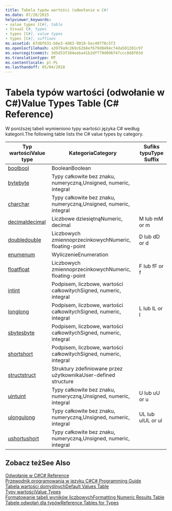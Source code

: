 ```yaml
---
title: Tabela typów wartości (odwołanie w C#)
ms.date: 07/20/2015
helpviewer_keywords:
- value types [C#], table
- Visual C#, types
- types [C#], value types
- types [C#], suffixes
ms.assetid: 67d8f631-b6e3-4d83-9910-5ec497f8c5f3
ms.openlocfilehash: a3979a9c269c6268ef679d0494cf4da501201c97
ms.sourcegitcommit: 3d5d33f384eeba41b2dff79d096f47ccc8d8f03d
ms.translationtype: MT
ms.contentlocale: pl-PL
ms.lasthandoff: 05/04/2018
---
```

# <a name="value-types-table-c-reference"></a><span data-ttu-id="de960-102">Tabela typów wartości (odwołanie w C#)</span><span class="sxs-lookup"><span data-stu-id="de960-102">Value Types Table (C# Reference)</span></span>
<span data-ttu-id="de960-103">W poniższej tabeli wymieniono typy wartości języka C# według kategorii.</span><span class="sxs-lookup"><span data-stu-id="de960-103">The following table lists the C# value types by category.</span></span>  
  
|<span data-ttu-id="de960-104">Typ wartości</span><span class="sxs-lookup"><span data-stu-id="de960-104">Value type</span></span>|<span data-ttu-id="de960-105">Kategoria</span><span class="sxs-lookup"><span data-stu-id="de960-105">Category</span></span>|<span data-ttu-id="de960-106">Sufiks typu</span><span class="sxs-lookup"><span data-stu-id="de960-106">Type Suffix</span></span>|  
|----------------|--------------|-----------------|  
|[<span data-ttu-id="de960-107">bool</span><span class="sxs-lookup"><span data-stu-id="de960-107">bool</span></span>](../../../csharp/language-reference/keywords/bool.md)|<span data-ttu-id="de960-108">Boolean</span><span class="sxs-lookup"><span data-stu-id="de960-108">Boolean</span></span>||  
|[<span data-ttu-id="de960-109">byte</span><span class="sxs-lookup"><span data-stu-id="de960-109">byte</span></span>](../../../csharp/language-reference/keywords/byte.md)|<span data-ttu-id="de960-110">Typy całkowite bez znaku, numeryczną,</span><span class="sxs-lookup"><span data-stu-id="de960-110">Unsigned, numeric, integral</span></span>||  
|[<span data-ttu-id="de960-111">char</span><span class="sxs-lookup"><span data-stu-id="de960-111">char</span></span>](../../../csharp/language-reference/keywords/char.md)|<span data-ttu-id="de960-112">Typy całkowite bez znaku, numeryczną,</span><span class="sxs-lookup"><span data-stu-id="de960-112">Unsigned, numeric, integral</span></span>||  
|[<span data-ttu-id="de960-113">decimal</span><span class="sxs-lookup"><span data-stu-id="de960-113">decimal</span></span>](../../../csharp/language-reference/keywords/decimal.md)|<span data-ttu-id="de960-114">Liczbowe dziesiętną</span><span class="sxs-lookup"><span data-stu-id="de960-114">Numeric, decimal</span></span>|<span data-ttu-id="de960-115">M lub m</span><span class="sxs-lookup"><span data-stu-id="de960-115">M or m</span></span>|  
|[<span data-ttu-id="de960-116">double</span><span class="sxs-lookup"><span data-stu-id="de960-116">double</span></span>](../../../csharp/language-reference/keywords/double.md)|<span data-ttu-id="de960-117">Liczbowych zmiennoprzecinkowych</span><span class="sxs-lookup"><span data-stu-id="de960-117">Numeric, floating-point</span></span>|<span data-ttu-id="de960-118">D lub d</span><span class="sxs-lookup"><span data-stu-id="de960-118">D or d</span></span>|  
|[<span data-ttu-id="de960-119">enum</span><span class="sxs-lookup"><span data-stu-id="de960-119">enum</span></span>](../../../csharp/language-reference/keywords/enum.md)|<span data-ttu-id="de960-120">Wyliczenie</span><span class="sxs-lookup"><span data-stu-id="de960-120">Enumeration</span></span>||  
|[<span data-ttu-id="de960-121">float</span><span class="sxs-lookup"><span data-stu-id="de960-121">float</span></span>](../../../csharp/language-reference/keywords/float.md)|<span data-ttu-id="de960-122">Liczbowych zmiennoprzecinkowych</span><span class="sxs-lookup"><span data-stu-id="de960-122">Numeric, floating-point</span></span>|<span data-ttu-id="de960-123">F lub f</span><span class="sxs-lookup"><span data-stu-id="de960-123">F or f</span></span>|  
|[<span data-ttu-id="de960-124">int</span><span class="sxs-lookup"><span data-stu-id="de960-124">int</span></span>](../../../csharp/language-reference/keywords/int.md)|<span data-ttu-id="de960-125">Podpisem, liczbowe, wartości całkowitych</span><span class="sxs-lookup"><span data-stu-id="de960-125">Signed, numeric, integral</span></span>||  
|[<span data-ttu-id="de960-126">long</span><span class="sxs-lookup"><span data-stu-id="de960-126">long</span></span>](../../../csharp/language-reference/keywords/long.md)|<span data-ttu-id="de960-127">Podpisem, liczbowe, wartości całkowitych</span><span class="sxs-lookup"><span data-stu-id="de960-127">Signed, numeric, integral</span></span>|<span data-ttu-id="de960-128">L lub l</span><span class="sxs-lookup"><span data-stu-id="de960-128">L or l</span></span>|  
|[<span data-ttu-id="de960-129">sbyte</span><span class="sxs-lookup"><span data-stu-id="de960-129">sbyte</span></span>](../../../csharp/language-reference/keywords/sbyte.md)|<span data-ttu-id="de960-130">Podpisem, liczbowe, wartości całkowitych</span><span class="sxs-lookup"><span data-stu-id="de960-130">Signed, numeric, integral</span></span>||  
|[<span data-ttu-id="de960-131">short</span><span class="sxs-lookup"><span data-stu-id="de960-131">short</span></span>](../../../csharp/language-reference/keywords/short.md)|<span data-ttu-id="de960-132">Podpisem, liczbowe, wartości całkowitych</span><span class="sxs-lookup"><span data-stu-id="de960-132">Signed, numeric, integral</span></span>||  
|[<span data-ttu-id="de960-133">struct</span><span class="sxs-lookup"><span data-stu-id="de960-133">struct</span></span>](../../../csharp/language-reference/keywords/struct.md)|<span data-ttu-id="de960-134">Struktury zdefiniowane przez użytkownika</span><span class="sxs-lookup"><span data-stu-id="de960-134">User-defined structure</span></span>||  
|[<span data-ttu-id="de960-135">uint</span><span class="sxs-lookup"><span data-stu-id="de960-135">uint</span></span>](../../../csharp/language-reference/keywords/uint.md)|<span data-ttu-id="de960-136">Typy całkowite bez znaku, numeryczną,</span><span class="sxs-lookup"><span data-stu-id="de960-136">Unsigned, numeric, integral</span></span>|<span data-ttu-id="de960-137">U lub u</span><span class="sxs-lookup"><span data-stu-id="de960-137">U or u</span></span>|  
|[<span data-ttu-id="de960-138">ulong</span><span class="sxs-lookup"><span data-stu-id="de960-138">ulong</span></span>](../../../csharp/language-reference/keywords/ulong.md)|<span data-ttu-id="de960-139">Typy całkowite bez znaku, numeryczną,</span><span class="sxs-lookup"><span data-stu-id="de960-139">Unsigned, numeric, integral</span></span>|<span data-ttu-id="de960-140">UL lub ul</span><span class="sxs-lookup"><span data-stu-id="de960-140">UL or ul</span></span>|  
|[<span data-ttu-id="de960-141">ushort</span><span class="sxs-lookup"><span data-stu-id="de960-141">ushort</span></span>](../../../csharp/language-reference/keywords/ushort.md)|<span data-ttu-id="de960-142">Typy całkowite bez znaku, numeryczną,</span><span class="sxs-lookup"><span data-stu-id="de960-142">Unsigned, numeric, integral</span></span>||  
  
## <a name="see-also"></a><span data-ttu-id="de960-143">Zobacz też</span><span class="sxs-lookup"><span data-stu-id="de960-143">See Also</span></span>  
 [<span data-ttu-id="de960-144">Odwołanie w C#</span><span class="sxs-lookup"><span data-stu-id="de960-144">C# Reference</span></span>](../../../csharp/language-reference/index.md)  
 [<span data-ttu-id="de960-145">Przewodnik programowania w języku C#</span><span class="sxs-lookup"><span data-stu-id="de960-145">C# Programming Guide</span></span>](../../../csharp/programming-guide/index.md)  
 [<span data-ttu-id="de960-146">Tabela wartości domyślnych</span><span class="sxs-lookup"><span data-stu-id="de960-146">Default Values Table</span></span>](../../../csharp/language-reference/keywords/default-values-table.md)  
 [<span data-ttu-id="de960-147">Typy wartości</span><span class="sxs-lookup"><span data-stu-id="de960-147">Value Types</span></span>](../../../csharp/language-reference/keywords/value-types.md)  
 [<span data-ttu-id="de960-148">Formatowanie tabeli wyników liczbowych</span><span class="sxs-lookup"><span data-stu-id="de960-148">Formatting Numeric Results Table</span></span>](../../../csharp/language-reference/keywords/formatting-numeric-results-table.md)  
 [<span data-ttu-id="de960-149">Tabele odwołań dla typów</span><span class="sxs-lookup"><span data-stu-id="de960-149">Reference Tables for Types</span></span>](../../../csharp/language-reference/keywords/reference-tables-for-types.md)
